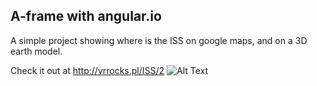 ## A-frame with angular.io

A simple project showing where is the ISS on google maps, and on a 3D earth model.

Check it out at http://vrrocks.pl/ISS/2
![Alt Text](screen.jpg)